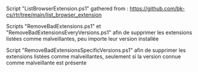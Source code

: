 Script "ListBrowserExtension.ps1" gathered from : https://github.com/bk-cs/rtr/tree/main/list_browser_extension

Scripts "RemoveBadExtensions.ps1" et "RemoveBadExtensionsEveryVersions.ps1" afin de supprimer les extensions listées comme malveillantes, peu importe leur version installée

Script "RemoveBadExtensionsSpecificVersions.ps1" afin de supprimer les extensions listées comme malveillantes, seulement si la version connue comme malveillante est présente